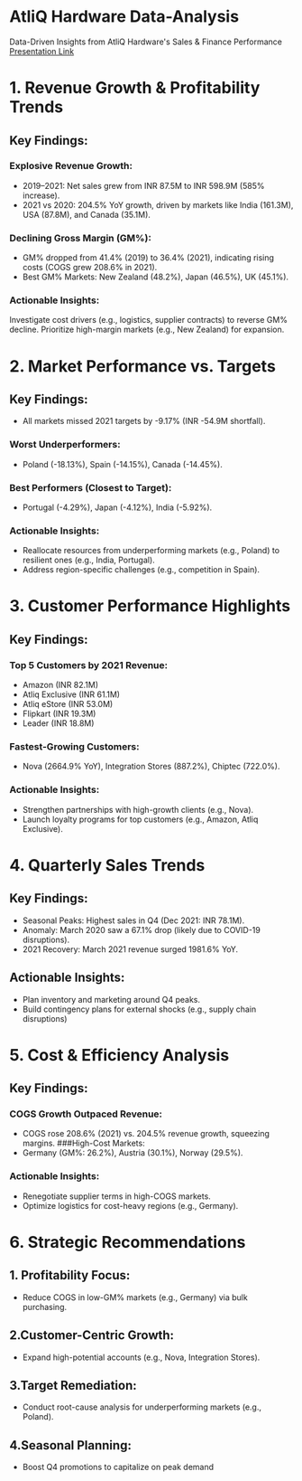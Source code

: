 # AtliQ Hardware Data-Analysis
Data-Driven Insights from AtliQ Hardware's Sales &amp; Finance Performance
[Presentation Link](https://www.youtube.com/watch?v=g4Yihgvz60Y)

# 1. Revenue Growth & Profitability Trends


## Key Findings:
### Explosive Revenue Growth:
- 2019–2021: Net sales grew from INR 87.5M to INR 598.9M (585% increase).
- 2021 vs 2020: 204.5% YoY growth, driven by markets like India (161.3M), USA (87.8M), and Canada (35.1M).
### Declining Gross Margin (GM%):
- GM% dropped from 41.4% (2019) to 36.4% (2021), indicating rising costs (COGS grew 208.6% in 2021).
- Best GM% Markets: New Zealand (48.2%), Japan (46.5%), UK (45.1%).
### Actionable Insights:
Investigate cost drivers (e.g., logistics, supplier contracts) to reverse GM% decline.
Prioritize high-margin markets (e.g., New Zealand) for expansion.


# 2. Market Performance vs. Targets


## Key Findings:
- All markets missed 2021 targets by -9.17% (INR -54.9M shortfall).
### Worst Underperformers:
- Poland (-18.13%), Spain (-14.15%), Canada (-14.45%).
### Best Performers (Closest to Target):
- Portugal (-4.29%), Japan (-4.12%), India (-5.92%).
### Actionable Insights:
- Reallocate resources from underperforming markets (e.g., Poland) to resilient ones (e.g., India, Portugal).
- Address region-specific challenges (e.g., competition in Spain).


# 3. Customer Performance Highlights
## Key Findings:
### Top 5 Customers by 2021 Revenue:
- Amazon (INR 82.1M)
- Atliq Exclusive (INR 61.1M)
- Atliq eStore (INR 53.0M)
- Flipkart (INR 19.3M)
- Leader (INR 18.8M)
### Fastest-Growing Customers:
- Nova (2664.9% YoY), Integration Stores (887.2%), Chiptec (722.0%).
### Actionable Insights:
- Strengthen partnerships with high-growth clients (e.g., Nova).
- Launch loyalty programs for top customers (e.g., Amazon, Atliq Exclusive).


# 4. Quarterly Sales Trends
## Key Findings:
- Seasonal Peaks: Highest sales in Q4 (Dec 2021: INR 78.1M).
- Anomaly: March 2020 saw a 67.1% drop (likely due to COVID-19 disruptions).
- 2021 Recovery: March 2021 revenue surged 1981.6% YoY.
## Actionable Insights:
- Plan inventory and marketing around Q4 peaks.
- Build contingency plans for external shocks (e.g., supply chain disruptions)

# 5. Cost & Efficiency Analysis
## Key Findings:
### COGS Growth Outpaced Revenue:
- COGS rose 208.6% (2021) vs. 204.5% revenue growth, squeezing margins.
###High-Cost Markets:
- Germany (GM%: 26.2%), Austria (30.1%), Norway (29.5%).
### Actionable Insights:
- Renegotiate supplier terms in high-COGS markets.
- Optimize logistics for cost-heavy regions (e.g., Germany).

# 6. Strategic Recommendations

## 1. Profitability Focus:
-	Reduce COGS in low-GM% markets (e.g., Germany) via bulk purchasing.
## 2.Customer-Centric Growth:
-	Expand high-potential accounts (e.g., Nova, Integration Stores).
## 3.Target Remediation:
-	Conduct root-cause analysis for underperforming markets (e.g., Poland).
## 4.Seasonal Planning:
- Boost Q4 promotions to capitalize on peak demand
